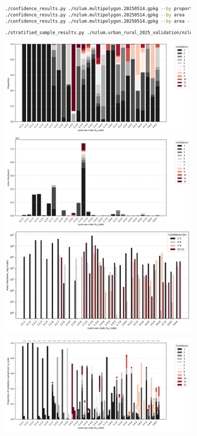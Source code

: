 ```bash
./confidence_results.py ./nzlum.multipolygon.20250514.gpkg --by proportion
./confidence_results.py ./nzlum.multipolygon.20250514.gpkg --by area
./confidence_results.py ./nzlum.multipolygon.20250514.gpkg --by area --log
```

```bash
./stratified_sample_results.py ./nzlum.urban_rural_2025_validation/nzlum.urban_rural_2025_merged.gpkg
```

![count results](img/class_conf-count-proportion.png)
![area results](img/class_conf-area2.png)
![area-log results](img/class_conf-area-log.png)

![stratified sample results](img/validation_results.png)
